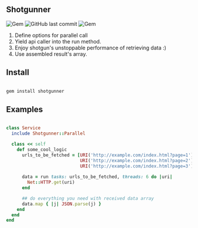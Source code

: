 ## Shotgunner

![Gem](https://img.shields.io/gem/dt/shotgunner.svg)
![GitHub last commit](https://img.shields.io/github/last-commit/nucleom42/shotgunner.svg)
![Gem](https://img.shields.io/gem/v/shotgunner.svg)

1. Define options for parallel call
2. Yield api caller into the run method.
3. Enjoy shotgun's unstoppable performance of retrieving data :)
4. Use assembled result's array.

## Install

```ruby

gem install shotgunner

```
## Examples

```ruby

class Service
  include Shotgunner::Parallel

  class << self
    def some_cool_logic
      urls_to_be_fetched = [URI('http://example.com/index.html?page=1'),
                            URI('http://example.com/index.html?page=2'),
                            URI('http://example.com/index.html?page=3')]
      
      data = run tasks: urls_to_be_fetched, threads: 6 do |uri|
        Net::HTTP.get(uri)
      end

      ## do everything you need with received data array
      data.map { |j| JSON.parse(j) }
    end
  end
end

```